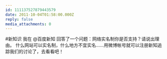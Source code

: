 ```yaml
---
id: 111137527879443579
date: 2011-10-04T01:58:00.000Z
reply: false
media_attachments: 0
---
```


#新知识 我在 @百度新知 回答了一个问题：网络实名制你是否支持？请说出理由。 什么网站可以实名制，什么地方不宜实名......用微博帐号就可以注册新知追踪我们的讨论了，去看看吧！ ​​​​

